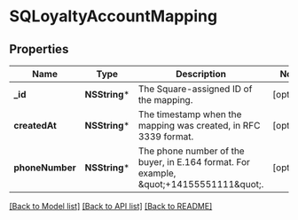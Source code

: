 # SQLoyaltyAccountMapping

## Properties
Name | Type | Description | Notes
------------ | ------------- | ------------- | -------------
**_id** | **NSString*** | The Square-assigned ID of the mapping. | [optional] 
**createdAt** | **NSString*** | The timestamp when the mapping was created, in RFC 3339 format. | [optional] 
**phoneNumber** | **NSString*** | The phone number of the buyer, in E.164 format. For example, \&quot;+14155551111\&quot;. | [optional] 

[[Back to Model list]](../README.md#documentation-for-models) [[Back to API list]](../README.md#documentation-for-api-endpoints) [[Back to README]](../README.md)


